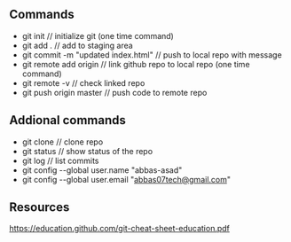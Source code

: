 ## Commands
- git init // initialize git (one time command)
- git add . // add to staging area
- git commit -m "updated index.html" // push to  local repo with message
- git remote add origin <url> // link github repo to local repo (one time command)
- git remote -v // check linked repo 
- git push origin master // push code to remote repo


## Addional commands
- git clone <repo url> // clone repo
- git status // show status of the repo
- git log // list commits
- git config --global user.name "abbas-asad"
- git config --global user.email "abbas07tech@gmail.com"

## Resources
https://education.github.com/git-cheat-sheet-education.pdf